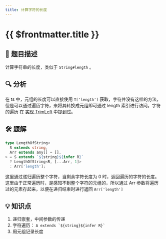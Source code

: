```yaml
---
title: 计算字符的长度
---
```


# {{ $frontmatter.title }}

## 🎯 题目描述

计算字符串的长度，类似于 `String#length` 。

## 🔍 分析

在 ts 中，元组的长度可以直接使用 `T['length']` 获取，字符并没有这样的方法，但是可以通过遍历字符，来将其转换成元组即可通过 length 索引进行访问。字符的遍历 在 [实现 TrimLeft](/medium/实现TrimLeft.md) 中提到过。

## 🛠️ 题解

```ts
type LengthOfString<
  S extends string,
  Arr extends any[] = [],
> = S extends `${string}${infer R}`
  ? LengthOfString<R, [...Arr, 1]>
  : Arr['length'];
```

这里通过递归遍历整个字符，当剩余字符长度为 0 时，返回遍历的字符的长度。这里由于正常遍历时，是感知不到整个字符的元组的，所以通过 Arr 参数将遍历过的元素存起来，以便在递归结束时进行返回 `Arr['length']`

## 💡 知识点

1. 递归嵌套，中间参数的传递
2. 字符遍历： `` A extends `${string}${infer R}`  ``
3. 用元组记录长度